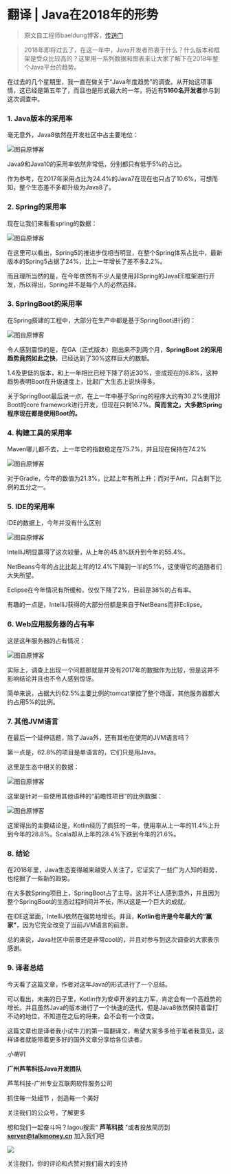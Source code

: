 # 翻译 | Java在2018年的形势

> 原文自工程师baeldung博客，[传送门](https://www.baeldung.com/java-in-2018)

> 2018年即将过去了，在这一年中，Java开发者热衷于什么？什么版本和框架是受众比较高的？这里用一系列数据和图表来让大家了解下在2018年整个Java平台的趋势。

在过去的几个星期里，我一直在做关于“Java年度趋势”的调查。从开始这项事情，这已经是第五年了，而且也是形式最大的一年，将近有**5160名开发者**参与到这次调查中。

### 1. Java版本的采用率
毫无意外，Java8依然在开发社区中占主要地位：

![图自原博客](http://image.talkmoney.cn/2018-12-22/2018-12-22未命名文件/java_adoption.png "图自原博客")

Java9和Java10的采用率依然非常低，分别都只有低于5%的占比。

作为参考，在2017年采用占比为24.4%的Java7在现在也只占了10.6%，可想而知，整个生态差不多都升级为Java8了。

### 2. Spring的采用率
现在让我们来看看spring的数据：

![图自原博客](http://image.talkmoney.cn/2018-12-22/2018-12-22未命名文件/spring_adoption.png "图自原博客")

在这里可以看出，Spring5的推进步伐相当明显，在整个Spring体系占比中，最新版本的Spring5占据了24%，比上一年增长了差不多2.2%。

而且理所当然的是，在今年依然有不少人是使用非Spring的JavaEE框架进行开发，所以得出，Spring并不是每个人的必然选择。

### 3. SpringBoot的采用率
在Spring搭建的工程中，大部分在生产中都是基于SpringBoot进行的：

![图自原博客](http://image.talkmoney.cn/2018-12-22/2018-12-22未命名文件/springboot_adoption.png "图自原博客")

令人感到震惊的是，在GA（正式版本）刚出来不到两个月，**SpringBoot 2的采用趋势竟然如此之快**，已经达到了30%这样巨大的数额。

1.4及更低的版本，和上一年相比已经下降了将近30%，变成现在的6.8%，这种趋势表明Boot在升级速度上，比起广大生态上说快得多。

关于SpringBoot最后说一点，在上一年中基于Spring的程序大约有30.2%使用非Boot的core framework进行开发，但现在只剩16.7%。**简而言之，大多数Spring程序现在都是使用Boot的。**

### 4. 构建工具的采用率
Maven哪儿都不去，上一年它的指数稳定在75.7%，并且现在保持在74.2%

![图自原博客](http://image.talkmoney.cn/2018-12-22/2018-12-22未命名文件/buildtool_adoption.png "图自原博客")

对于Gradle，今年的数值为21.3%，比起上年有所上升；而对于Ant，只占剩下比例的五分之一。

### 5. IDE的采用率
IDE的数据上，今年并没有什么区别

![图自原博客](http://image.talkmoney.cn/2018-12-22/2018-12-22未命名文件/ide_adoption.png "图自原博客")

IntelliJ明显赢得了这次较量，从上年的45.8%跃升到今年的55.4%。

NetBeans今年的占比比起上年的12.4%下降到一半的5.1%，这使得它的追随者们大失所望。

Eclipse在今年情况有所缓和，仅仅下降了2%，目前是38%的占有率。

有趣的一点是，IntelliJ获得的大部分份额是来自于NetBeans而非Eclipse。

### 6. Web应用服务器的占有率
这是这年服务器的占有情况：

![图自原博客](http://image.talkmoney.cn/2018-12-22/2018-12-22未命名文件/server_adoption.png "图自原博客")

实际上，调查上出现一个问题那就是并没有2017年的数据作为比较，但是这并不影响结论并且也不令人感到惊讶。

简单来说，占据大约62.5%主要比例的tomcat掌控了整个场面，其他服务器都大约占用5%的比例。

### 7. 其他JVM语言
在最后一个延伸话题，除了Java外，还有其他在使用的JVM语言吗？

第一点是，62.8%的项目是单语言的，它们只是用Java。

这里是生态中相关的数据：

![图自原博客](http://image.talkmoney.cn/2018-12-22/2018-12-22未命名文件/jvm_adoption.png "图自原博客")

这里是针对一些使用其他语种的“前瞻性项目”的比例数据：

![图自原博客](http://image.talkmoney.cn/2018-12-22/2018-12-22未命名文件/language_adoption.png "图自原博客")

这里得出的主要结论是，Kotlin经历了疯狂的一年，使用率从上一年的11.4%上升到今年的28.8%。Scala却从上年的28.4%下跌到今年的21.6%。

### 8. 结论
在2018年里，Java生态变得越来越受人关注了，它证实了一些广为人知的趋势，也挖掘了一些新的趋势。

在大多数Spring项目上，SpringBoot占了主导。这并不让人感到意外，并且因为整个SpringBoot的生态过程时间并不长，所以这是一个巨大的成就。

在IDE这里面，IntelliJ依然在强势地增长。并且，**Kotlin也许是今年最大的“赢家”**，因为它完全改变了当前JVM语言的前景。

总的来说，Java社区中前景还是非常cool的，并且对参与到这次调查的大家表示感谢。

### 9. 译者总结
今天看了这篇文章，作者对这年Java的形式进行了一个总结。

可以看出，未来的日子里，Kotlin作为安卓开发的主力军，肯定会有一个高趋势的增长。并且虽然Java的版本进行了一个快速的迭代，但是Java8依然保持着雷打不动的地位，不知道在之后的将来，会不会有一个改变。

这篇文章也是译者我小试牛刀的第一篇翻译文，希望大家多多给于笔者我意见，这样译者就能带着更多好的国外文章分享给各位读者。


 _小喇叭_ 

**广州芦苇科技Java开发团队**

芦苇科技-广州专业互联网软件服务公司

抓住每一处细节 ，创造每一个美好

关注我们的公众号，了解更多

想和我们一起奋斗吗？lagou搜索“ **芦苇科技** ”或者投放简历到 **server@talkmoney.cn**  加入我们吧

![](https://user-gold-cdn.xitu.io/2018/12/19/167c57a3e3d84dd5?w=640&h=356&f=gif&s=1273445)

关注我们，你的评论和点赞对我们最大的支持